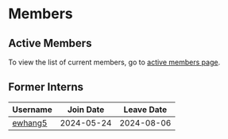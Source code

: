 # Members

## Active Members

To view the list of current members, go to [active members page](mi-team.md).

## Former Interns

|**Username**|**Join Date**|**Leave Date**|
|------------|-------------|--------------|
|[ewhang5](profiles/ewhang5.md)|2024-05-24|2024-08-06|